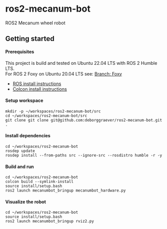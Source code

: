 # ros2-mecanum-bot
ROS2 Mecanum wheel robot

## Getting started

#### Prerequisites
This project is build and tested on Ubuntu 22.04 LTS with ROS 2 Humble LTS.  
For ROS 2 Foxy on Ubuntu 20.04 LTS see: [Branch: Foxy](https://github.com/deborggraever/ros2-mecanum-bot/tree/foxy)
* [ROS install instructions](https://docs.ros.org/en/humble/Installation/Ubuntu-Install-Debians.html)
* [Colcon install instructions](https://docs.ros.org/en/humble/Tutorials/Beginner-Client-Libraries/Colcon-Tutorial.html)

#### Setup workspace
```
mkdir -p ~/workspaces/ros2-mecanum-bot/src
cd ~/workspaces/ros2-mecanum-bot/src
git clone git clone git@github.com:deborggraever/ros2-mecanum-bot.git .
```

#### Install dependencies
```
cd ~/workspaces/ros2-mecanum-bot
rosdep update
rosdep install --from-paths src --ignore-src --rosdistro humble -r -y
```

#### Build and run
```
cd ~/workspaces/ros2-mecanum-bot
colcon build --symlink-install
source install/setup.bash
ros2 launch mecanumbot_bringup mecanumbot_hardware.py
```

#### Visualize the robot

```
cd ~/workspaces/ros2-mecanum-bot
source install/setup.bash
ros2 launch mecanumbot_bringup rviz2.py
```
